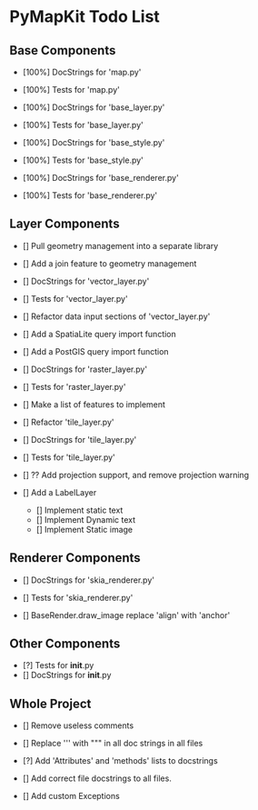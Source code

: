 PyMapKit Todo List
=

## Base Components

- [100%] DocStrings for 'map.py'
- [100%] Tests for 'map.py'

- [100%] DocStrings for 'base_layer.py'
- [100%] Tests for 'base_layer.py'

- [100%] DocStrings for 'base_style.py'
- [100%] Tests for 'base_style.py'

- [100%] DocStrings for 'base_renderer.py'
- [100%] Tests for 'base_renderer.py'

## Layer Components

- [] Pull geometry management into a separate library
- [] Add a join feature to geometry management
- [] DocStrings for 'vector_layer.py'
- [] Tests for 'vector_layer.py'
- [] Refactor data input sections of 'vector_layer.py'
- [] Add a SpatiaLite query import function 
- [] Add a PostGIS query import function 

- [] DocStrings for 'raster_layer.py'
- [] Tests for 'raster_layer.py'
- [] Make a list of features to implement

- [] Refactor 'tile_layer.py'
- [] DocStrings for 'tile_layer.py'
- [] Tests for 'tile_layer.py'
- [] ?? Add projection support, and remove projection warning

- [] Add a LabelLayer
    - [] Implement static text 
    - [] Implement Dynamic text
    - [] Implement Static image 

## Renderer Components

- [] DocStrings for 'skia_renderer.py'
- [] Tests for 'skia_renderer.py'

- [] BaseRender.draw_image replace 'align' with 'anchor'

## Other Components

- [?] Tests for __init__.py 
- [] DocStrings for __init__.py 



## Whole Project

- [] Remove useless comments

- [] Replace ''' with """ in all doc strings in all files

- [?] Add 'Attributes' and 'methods' lists to docstrings

- [] Add correct file docstrings to all files.

- [] Add custom Exceptions
 